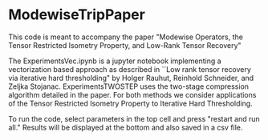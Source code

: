 # ModewiseTripPaper
This code is meant to accompany the paper "Modewise Operators, the Tensor Restricted Isometry Property, and Low-Rank Tensor Recovery"

The ExperimentsVec.ipynb is a jupyter notebook implementing a vectorization based approach as described in ``Low rank tensor recovery via iterative hard thresholding" by Holger Rauhut, Reinhold Schneider, and Zeljka Stojanac. ExperimentsTWOSTEP uses the two-stage compression algorithm detailed in the paper. For both methods we consider applications of the Tensor Restricted Isometry Property to Iterative Hard Thresholding.

To run the code, select parameters in the top cell and press "restart and run all." Results will be displayed at the bottom and also saved in a csv file.
